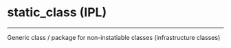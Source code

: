 # static_class  (IPL)
---
Generic class / package for non-instatiable classes (infrastructure classes)